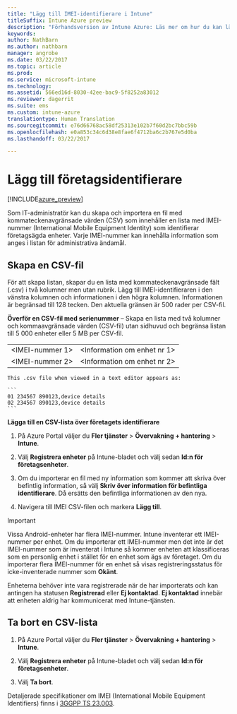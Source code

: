 ```yaml
---
title: "Lägg till IMEI-identifierare i Intune"
titleSuffix: Intune Azure preview
description: "Förhandsversion av Intune Azure: Läs mer om hur du kan lägga till företagsidentifierare (IMEI-nummer) till Microsoft Intune. "
keywords: 
author: NathBarn
ms.author: nathbarn
manager: angrobe
ms.date: 03/22/2017
ms.topic: article
ms.prod: 
ms.service: microsoft-intune
ms.technology: 
ms.assetid: 566ed16d-8030-42ee-bac9-5f8252a83012
ms.reviewer: dagerrit
ms.suite: ems
ms.custom: intune-azure
translationtype: Human Translation
ms.sourcegitcommit: e76d66768ac58df25313e102b7f60d2bc7bbc59b
ms.openlocfilehash: e0a853c34c6d38e8fae6f4712ba6c2b767e5d0ba
ms.lasthandoff: 03/22/2017

---
```


# <a name="add-corporate-identifiers"></a>Lägg till företagsidentifierare

[!INCLUDE[azure_preview](../includes/azure_preview.md)]

Som IT-administratör kan du skapa och importera en fil med kommateckenavgränsade värden (CSV) som innehåller en lista med IMEI-nummer (International Mobile Equipment Identity) som identifierar företagsägda enheter. Varje IMEI-nummer kan innehålla information som anges i listan för administrativa ändamål.

## <a name="create-a-csv-file"></a>Skapa en CSV-fil
För att skapa listan, skapar du en lista med kommateckenavgränsade fält (.csv) i två kolumner men utan rubrik. Lägg till IMEI-identifieraren i den vänstra kolumnen och informationen i den högra kolumnen. Informationen är begränsad till 128 tecken. Den aktuella gränsen är 500 rader per CSV-fil.

**Överför en CSV-fil med serienummer** – Skapa en lista med två kolumner och kommaavgränsade värden (CSV-fil) utan sidhuvud och begränsa listan till 5 000 enheter eller 5 MB per CSV-fil.

|||
|-|-|
|&lt;IMEI-nummer 1&gt;|&lt;Information om enhet nr 1&gt;|
|&lt;IMEI-nummer 2&gt;|&lt;Information om enhet nr 2&gt;|

    This .csv file when viewed in a text editor appears as:

    ```
    01 234567 890123,device details
    02 234567 890123,device details
    ```

**Lägga till en CSV-lista över företagets identifierare**

1. På Azure Portal väljer du **Fler tjänster** > **Övervakning + hantering** > **Intune**.

2. Välj **Registrera enheter** på Intune-bladet och välj sedan **Id:n för företagsenheter**.

3. Om du importerar en fil med ny information som kommer att skriva över befintlig information, så välj **Skriv över information för befintliga identifierare**. Då ersätts den befintliga informationen av den nya.

4. Navigera till IMEI CSV-filen och markera **Lägg till**.

> [!IMPORTANT]
> Vissa Android-enheter har flera IMEI-nummer. Intune inventerar ett IMEI-nummer per enhet. Om du importerar ett IMEI-nummer men det inte är det IMEI-nummer som är inventerat i Intune så kommer enheten att klassificeras som en personlig enhet i stället för en enhet som ägs av företaget. Om du importerar flera IMEI-nummer för en enhet så visas registreringsstatus för icke-inventerade nummer som **Okänt**.

Enheterna behöver inte vara registrerade när de har importerats och kan antingen ha statusen **Registrerad** eller **Ej kontaktad**. **Ej kontaktad** innebär att enheten aldrig har kommunicerat med Intune-tjänsten.

## <a name="delete-a-csv-list"></a>Ta bort en CSV-lista

1. På Azure Portal väljer du **Fler tjänster** > **Övervakning + hantering** > **Intune**.

2. Välj **Registrera enheter** på Intune-bladet och välj sedan **Id:n för företagsenheter**.

3. Välj **Ta bort**.

Detaljerade specifikationer om IMEI (International Mobile Equipment Identifiers) finns i [3GGPP TS 23.003](https://portal.3gpp.org/desktopmodules/Specifications/SpecificationDetails.aspx?specificationId=729).

